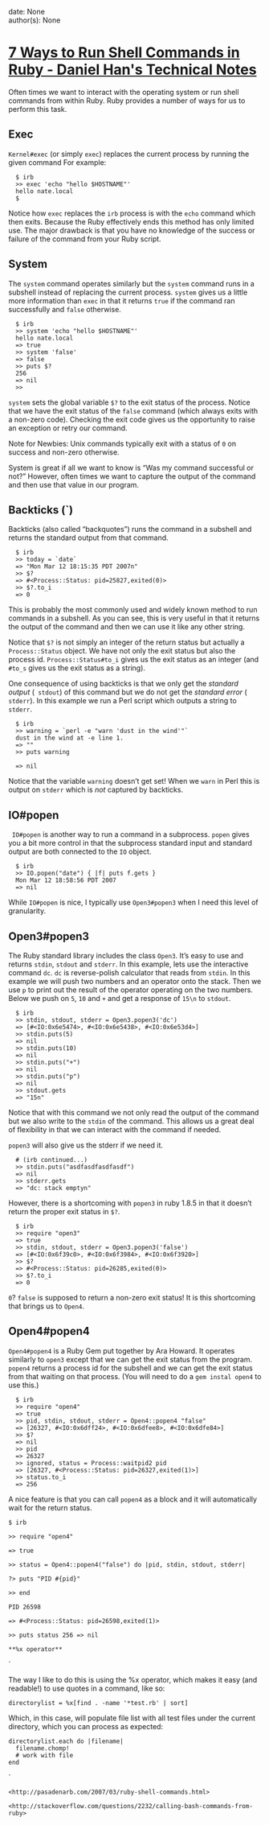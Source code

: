 
date: None  
author(s): None  

# [7 Ways to Run Shell Commands in Ruby - Daniel Han's Technical Notes](https://sites.google.com/site/xiangyangsite/home/technical-tips/linux-unix/shell-programming/6-ways-to-run-shell-commands-in-ruby-1)

Often times we want to interact with the operating system or run shell commands from within Ruby. Ruby provides a number of ways for us to perform this task.

## Exec

`Kernel#exec` (or simply `exec`) replaces the current process by running the given command For example:
    
    
      $ irb
      >> exec 'echo "hello $HOSTNAME"'
      hello nate.local
      $
    
    

Notice how `exec` replaces the `irb` process is with the `echo` command which then exits. Because the Ruby effectively ends this method has only limited use. The major drawback is that you have no knowledge of the success or failure of the command from your Ruby script.

## System

The `system` command operates similarly but the `system` command runs in a subshell instead of replacing the current process. `system` gives us a little more information than `exec` in that it returns `true` if the command ran successfully and `false` otherwise.
    
    
      $ irb             
      >> system 'echo "hello $HOSTNAME"'
      hello nate.local
      => true
      >> system 'false' 
      => false
      >> puts $?
      256
      => nil
      >> 
    
    

`system` sets the global variable `$?` to the exit status of the process. Notice that we have the exit status of the `false` command (which always exits with a non-zero code). Checking the exit code gives us the opportunity to raise an exception or retry our command.

Note for Newbies: Unix commands typically exit with a status of `0` on success and non-zero otherwise. 

System is great if all we want to know is “Was my command successful or not?” However, often times we want to capture the output of the command and then use that value in our program.

## Backticks (`)

Backticks (also called “backquotes”) runs the command in a subshell and returns the standard output from that command.
    
    
      $ irb
      >> today = `date`
      => "Mon Mar 12 18:15:35 PDT 2007n" 
      >> $?
      => #<Process::Status: pid=25827,exited(0)>
      >> $?.to_i
      => 0
    
    

This is probably the most commonly used and widely known method to run commands in a subshell. As you can see, this is very useful in that it returns the output of the command and then we can use it like any other string.

Notice that `$?` is not simply an integer of the return status but actually a `Process::Status` object. We have not only the exit status but also the process id. `Process::Status#to_i` gives us the exit status as an integer (and `#to_s` gives us the exit status as a string).

One consequence of using backticks is that we only get the _standard output_ (` stdout`) of this command but we do not get the _standard error_ (` stderr`). In this example we run a Perl script which outputs a string to `stderr`.
    
    
      $ irb
      >> warning = `perl -e "warn 'dust in the wind'"`
      dust in the wind at -e line 1.
      => "" 
      >> puts warning
    
      => nil
    
    

Notice that the variable `warning` doesn’t get set! When we `warn` in Perl this is output on `stderr` which is _not_ captured by backticks.

## IO#popen

` IO#popen` is another way to run a command in a subprocess. `popen` gives you a bit more control in that the subprocess standard input and standard output are both connected to the `IO` object.
    
    
      $ irb
      >> IO.popen("date") { |f| puts f.gets }
      Mon Mar 12 18:58:56 PDT 2007
      => nil
    
    

While `IO#popen` is nice, I typically use `Open3#popen3` when I need this level of granularity.

## Open3#popen3

The Ruby standard library includes the class `Open3`. It’s easy to use and returns `stdin`, `stdout` and `stderr`. In this example, lets use the interactive command `dc`. `dc` is reverse-polish calculator that reads from `stdin`. In this example we will push two numbers and an operator onto the stack. Then we use `p` to print out the result of the operator operating on the two numbers. Below we push on `5`, `10` and `+` and get a response of `15\n` to `stdout`.
    
    
      $ irb
      >> stdin, stdout, stderr = Open3.popen3('dc') 
      => [#<IO:0x6e5474>, #<IO:0x6e5438>, #<IO:0x6e53d4>]
      >> stdin.puts(5)
      => nil
      >> stdin.puts(10)
      => nil
      >> stdin.puts("+")
      => nil
      >> stdin.puts("p")
      => nil
      >> stdout.gets
      => "15n" 
    
    

Notice that with this command we not only read the output of the command but we also write to the `stdin` of the command. This allows us a great deal of flexibility in that we can interact with the command if needed.

`popen3` will also give us the stderr if we need it.
    
    
      # (irb continued...)
      >> stdin.puts("asdfasdfasdfasdf")
      => nil
      >> stderr.gets
      => "dc: stack emptyn" 
    
    

However, there is a shortcoming with `popen3` in ruby 1.8.5 in that it doesn’t return the proper exit status in `$?`.
    
    
      $ irb
      >> require "open3" 
      => true
      >> stdin, stdout, stderr = Open3.popen3('false')
      => [#<IO:0x6f39c0>, #<IO:0x6f3984>, #<IO:0x6f3920>]
      >> $?
      => #<Process::Status: pid=26285,exited(0)>
      >> $?.to_i
      => 0
    
    

`0`? `false` is supposed to return a non-zero exit status! It is this shortcoming that brings us to `Open4`.

## Open4#popen4

`Open4#popen4` is a Ruby Gem put together by Ara Howard. It operates similarly to `open3` except that we can get the exit status from the program. `popen4` returns a process id for the subshell and we can get the exit status from that waiting on that process. (You will need to do a `gem instal open4` to use this.)
    
    
      $ irb
      >> require "open4" 
      => true
      >> pid, stdin, stdout, stderr = Open4::popen4 "false" 
      => [26327, #<IO:0x6dff24>, #<IO:0x6dfee8>, #<IO:0x6dfe84>]
      >> $?
      => nil
      >> pid
      => 26327
      >> ignored, status = Process::waitpid2 pid
      => [26327, #<Process::Status: pid=26327,exited(1)>]
      >> status.to_i
      => 256
    
    

A nice feature is that you can call `popen4` as a block and it will automatically wait for the return status.

`$ irb `

`>> require "open4" `

`=> true `

`>> status = Open4::popen4("false") do |pid, stdin, stdout, stderr| `

`?> puts "PID #{pid}" `

`>> end `

`PID 26598 `

`=> #<Process::Status: pid=26598,exited(1)> `

`>> puts status 256 => nil`

`**%x operator**`

`

The way I like to do this is using the %x operator, which makes it easy (and readable!) to use quotes in a command, like so:
    
    
    directorylist = %x[find . -name '*test.rb' | sort]  
    

Which, in this case, will populate file list with all test files under the current directory, which you can process as expected:
    
    
    directorylist.each do |filename|  
      filename.chomp!  
      # work with file  
    end

`

`<http://pasadenarb.com/2007/03/ruby-shell-commands.html>`

`<http://stackoverflow.com/questions/2232/calling-bash-commands-from-ruby>`

